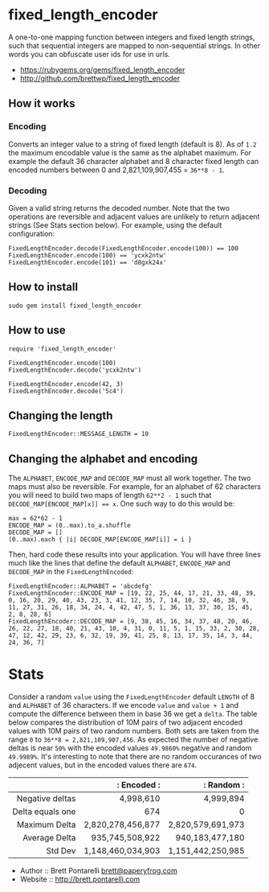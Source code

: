 # fixed_length_encoder

A one-to-one mapping function between integers and fixed length strings, such that sequential
integers are mapped to non-sequential strings.  In other words you can obfuscate user ids for use
in urls.

* https://rubygems.org/gems/fixed_length_encoder
* http://github.com/brettwp/fixed_length_encoder

## How it works

### Encoding

Converts an integer value to a string of fixed length (default is 8).  As of `1.2` the maximum encodable value is the same as the alphabet maximum.  For example the default 36 character alphabet and 8 character fixed length can encoded numbers between 0 and 2,821,109,907,455 = `36**8 - 1`.

### Decoding

Given a valid string returns the decoded number.  Note that the two operations are reversible and
adjacent values are unlikely to return adjacent strings (See Stats section below).  For example, using the default configuration:

    FixedLengthEncoder.decode(FixedLengthEncoder.encode(100)) == 100
    FixedLengthEncoder.encode(100) == 'ycxk2ntw'
    FixedLengthEncoder.encode(101) == 'd8gxk24x'

## How to install

    sudo gem install fixed_length_encoder

## How to use

    require 'fixed_length_encoder'

    FixedLengthEncoder.encode(100)
    FixedLengthEncoder.decode('ycxk2ntw')

    FixedLengthEncoder.encode(42, 3)
    FixedLengthEncoder.decode('5c4')

## Changing the length

    FixedLengthEncoder::MESSAGE_LENGTH = 10

## Changing the alphabet and encoding

The `ALPHABET`, `ENCODE_MAP` and `DECODE_MAP` must all work together.  The two maps must also be
reversible.  For example, for an alphabet of 62 characters you will need to build two maps of
length `62**2 - 1` such that `DECODE_MAP[ENCODE_MAP[x]] == x`.  One such way to do this would be:

    max = 62*62 - 1
    ENCODE_MAP = (0..max).to_a.shuffle
    DECODE_MAP = []
    (0..max).each { |i| DECODE_MAP[ENCODE_MAP[i]] = i }

Then, hard code these results into your application.  You will have three lines much like the lines
that define the default `ALPHABET`, `ENCODE_MAP` and `DECODE_MAP` in the `FixedLengthEncoded`:

    FixedLengthEncoder::ALPHABET = 'abcdefg'
    FixedLengthEncoder::ENCODE_MAP = [19, 22, 25, 44, 17, 21, 33, 48, 39, 0, 16, 20, 29, 40, 43, 23, 3, 41, 12, 35, 7, 14, 10, 32, 46, 38, 9, 11, 27, 31, 26, 18, 34, 24, 4, 42, 47, 5, 1, 36, 13, 37, 30, 15, 45, 2, 8, 28, 6]
    FixedLengthEncoder::DECODE_MAP = [9, 38, 45, 16, 34, 37, 48, 20, 46, 26, 22, 27, 18, 40, 21, 43, 10, 4, 31, 0, 11, 5, 1, 15, 33, 2, 30, 28, 47, 12, 42, 29, 23, 6, 32, 19, 39, 41, 25, 8, 13, 17, 35, 14, 3, 44, 24, 36, 7]

# Stats

Consider a random `value` using the `FixedLengthEncoder` default `LENGTH` of 8 and `ALPHABET` of 36
characters.  If we encode `value` and `value + 1` and compute the difference between them in base 36
we get a `delta`.  The table below compares the distribution of 10M pairs of two adjacent encoded values with 10M pairs of two random numbers.
Both sets are taken from the range `0` to `36**8 = 2,821,109,907,456`.  As expected the number of
negative deltas is near `50%` with the encoded values `49.9860%` negative and random `49.9989%`.
It's interesting to note that there are no random occurances of two adjecent values, but in the
encoded values there are `674`.

|                 |: Encoded         :|: Random          :|
| ---------------:| -----------------:| -----------------:|
|  Negative deltas|         4,998,610 |         4,999,894 |
| Delta equals one|               674 |                 0 |
|    Maximum Delta| 2,820,278,456,877 | 2,820,579,691,973 |
|    Average Delta|   935,745,508,922 |   940,183,477,180 |
|          Std Dev| 1,148,460,034,903 | 1,151,442,250,985 |

* Author  :: Brett Pontarelli <brett@paperyfrog.com>
* Website :: http://brett.pontarelli.com
